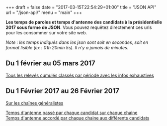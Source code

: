 +++
draft = false
date = "2017-03-15T22:54:29+01:00"
title = "JSON API"
url = "/json-api/"
menu = "main"
+++

<p>
<strong>Les temps de paroles et temps d'antenne des candidats à la présidentielle 2017 sous forme de JSON</strong>.
Vous pouvez requêtez directement ces urls pour les consommer sur votre site web.
</p>

<em>Note : les temps indiqués dans les json sont soit en secondes, soit en format lisible (ex : 01h 20min 5s). Il n'y a jamais de minutes.</em>

<h2>Du 1 février au 05 mars 2017</h2>

<!--
<a href="/api/v1/2017-02-01--2017-03-05/releves-cumul-global.json">
 Une synthèse des temps de paroles et d'antenne jusqu'à ce jour.
</a>
<br />
-->

<a href="/api/v1/releves-par-periode.json">
  Tous les relevés cumulés classés par période avec les infos exhaustives
</a>
<br />

<h2>Du 1 Février 2017 au 26 Février 2017 </h2>

<a href="/api/v1/2017-02-01--2017-02-26/chaines-generalistes.json">Sur les chaînes généralistes</a>
<br />

<a href="/api/v1/2017-02-01--2017-02-26/chaines-generalistes-candidats-chaines.json">
Temps d'antenne passé par chaque candidat sur chaque chaine
</a>
<br />  
  
<a href="/api/v1/2017-02-01--2017-02-26/chaines-generalistes-candidats-chaines.json">
Temps d'antenne accordé par chaque chaine aux différents candidats
</a>
  <br />


